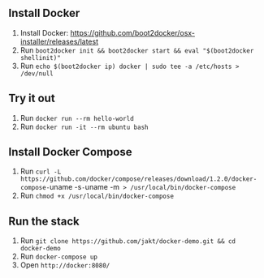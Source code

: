 ## Install Docker
1. Install Docker: https://github.com/boot2docker/osx-installer/releases/latest
2. Run `boot2docker init && boot2docker start && eval "$(boot2docker shellinit)"`
3. Run `echo $(boot2docker ip) docker | sudo tee -a /etc/hosts > /dev/null`

## Try it out
1. Run `docker run --rm hello-world`
2. Run `docker run -it --rm ubuntu bash`

## Install Docker Compose
1. Run `curl -L https://github.com/docker/compose/releases/download/1.2.0/docker-compose-`uname -s`-`uname -m` > /usr/local/bin/docker-compose`
2. Run `chmod +x /usr/local/bin/docker-compose`

## Run the stack
1. Run `git clone https://github.com/jakt/docker-demo.git && cd docker-demo`
2. Run `docker-compose up`
3. Open `http://docker:8080/`
